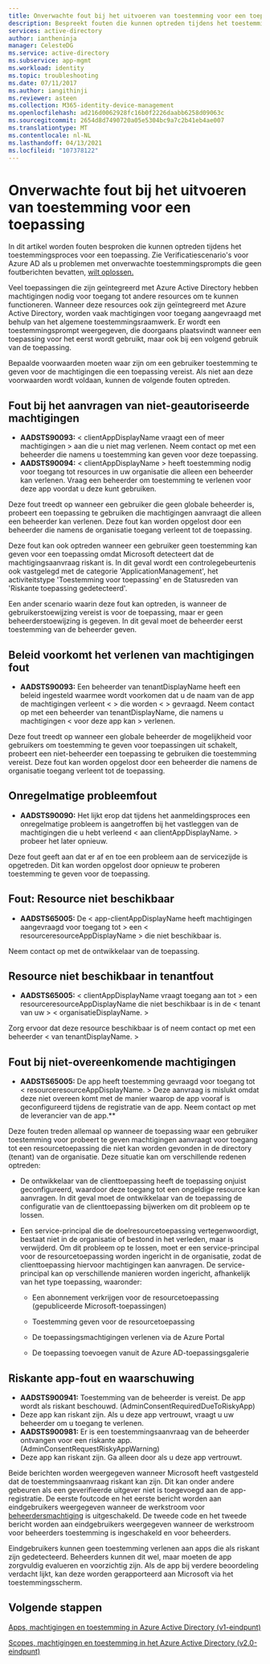 ```yaml
---
title: Onverwachte fout bij het uitvoeren van toestemming voor een toepassing | Microsoft Docs
description: Bespreekt fouten die kunnen optreden tijdens het toestemmingsproces voor een toepassing en wat u er aan kunt doen
services: active-directory
author: iantheninja
manager: CelesteDG
ms.service: active-directory
ms.subservice: app-mgmt
ms.workload: identity
ms.topic: troubleshooting
ms.date: 07/11/2017
ms.author: iangithinji
ms.reviewer: asteen
ms.collection: M365-identity-device-management
ms.openlocfilehash: ad216d0062928fc16b0f2226daabb6258d09063c
ms.sourcegitcommit: 2654d8d7490720a05e5304bc9a7c2b41eb4ae007
ms.translationtype: MT
ms.contentlocale: nl-NL
ms.lasthandoff: 04/13/2021
ms.locfileid: "107378122"
---
```

# <a name="unexpected-error-when-performing-consent-to-an-application"></a>Onverwachte fout bij het uitvoeren van toestemming voor een toepassing

In dit artikel worden fouten besproken die kunnen optreden tijdens het toestemmingsproces voor een toepassing. Zie Verificatiescenario's voor Azure AD als u problemen met onverwachte toestemmingsprompts die geen foutberichten bevatten, [wilt oplossen.](../develop/authentication-vs-authorization.md)

Veel toepassingen die zijn geïntegreerd met Azure Active Directory hebben machtigingen nodig voor toegang tot andere resources om te kunnen functioneren. Wanneer deze resources ook zijn geïntegreerd met Azure Active Directory, worden vaak machtigingen voor toegang aangevraagd met behulp van het algemene toestemmingsraamwerk. Er wordt een toestemmingsprompt weergegeven, die doorgaans plaatsvindt wanneer een toepassing voor het eerst wordt gebruikt, maar ook bij een volgend gebruik van de toepassing.

Bepaalde voorwaarden moeten waar zijn om een gebruiker toestemming te geven voor de machtigingen die een toepassing vereist. Als niet aan deze voorwaarden wordt voldaan, kunnen de volgende fouten optreden.

## <a name="requesting-not-authorized-permissions-error"></a>Fout bij het aanvragen van niet-geautoriseerde machtigingen
* **AADSTS90093:** &lt; clientAppDisplayName vraagt een of meer machtigingen &gt; aan die u niet mag verlenen. Neem contact op met een beheerder die namens u toestemming kan geven voor deze toepassing.
* **AADSTS90094:** &lt; clientAppDisplayName &gt; heeft toestemming nodig voor toegang tot resources in uw organisatie die alleen een beheerder kan verlenen. Vraag een beheerder om toestemming te verlenen voor deze app voordat u deze kunt gebruiken.

Deze fout treedt op wanneer een gebruiker die geen globale beheerder is, probeert een toepassing te gebruiken die machtigingen aanvraagt die alleen een beheerder kan verlenen. Deze fout kan worden opgelost door een beheerder die namens de organisatie toegang verleent tot de toepassing.

Deze fout kan ook optreden wanneer een gebruiker geen toestemming kan geven voor een toepassing omdat Microsoft detecteert dat de machtigingsaanvraag riskant is. In dit geval wordt een controlegebeurtenis ook vastgelegd met de categorie 'ApplicationManagement', het activiteitstype 'Toestemming voor toepassing' en de Statusreden van 'Riskante toepassing gedetecteerd'.

Een ander scenario waarin deze fout kan optreden, is wanneer de gebruikerstoewijzing vereist is voor de toepassing, maar er geen beheerderstoewijzing is gegeven. In dit geval moet de beheerder eerst toestemming van de beheerder geven.   

## <a name="policy-prevents-granting-permissions-error"></a>Beleid voorkomt het verlenen van machtigingen fout
* **AADSTS90093:** Een beheerder van tenantDisplayName heeft een beleid ingesteld waarmee wordt voorkomen dat u de naam van de app de machtigingen verleent &lt; &gt; die worden &lt; &gt; gevraagd. Neem contact op met een beheerder van tenantDisplayName, die namens u machtigingen &lt; voor deze app kan &gt; verlenen.

Deze fout treedt op wanneer een globale beheerder de mogelijkheid voor gebruikers om toestemming te geven voor toepassingen uit schakelt, probeert een niet-beheerder een toepassing te gebruiken die toestemming vereist. Deze fout kan worden opgelost door een beheerder die namens de organisatie toegang verleent tot de toepassing.

## <a name="intermittent-problem-error"></a>Onregelmatige probleemfout
* **AADSTS90090:** Het lijkt erop dat tijdens het aanmeldingsproces een onregelmatige probleem is aangetroffen bij het vastleggen van de machtigingen die u hebt verleend &lt; aan clientAppDisplayName. &gt; probeer het later opnieuw.

Deze fout geeft aan dat er af en toe een probleem aan de servicezijde is opgetreden. Dit kan worden opgelost door opnieuw te proberen toestemming te geven voor de toepassing.

## <a name="resource-not-available-error"></a>Fout: Resource niet beschikbaar
* **AADSTS65005:** De &lt; app-clientAppDisplayName heeft machtigingen aangevraagd voor toegang tot &gt; een &lt; resourceresourceAppDisplayName &gt; die niet beschikbaar is. 

Neem contact op met de ontwikkelaar van de toepassing.

##  <a name="resource-not-available-in-tenant-error"></a>Resource niet beschikbaar in tenantfout
* **AADSTS65005:** &lt; clientAppDisplayName vraagt toegang aan tot &gt; een resourceresourceAppDisplayName die niet beschikbaar is in de &lt; tenant van uw &gt; &lt; organisatieDisplayName. &gt; 

Zorg ervoor dat deze resource beschikbaar is of neem contact op met een beheerder &lt; van tenantDisplayName. &gt;

## <a name="permissions-mismatch-error"></a>Fout bij niet-overeenkomende machtigingen
* **AADSTS65005:** De app heeft toestemming gevraagd voor toegang tot &lt; resourceresourceAppDisplayName. &gt; Deze aanvraag is mislukt omdat deze niet overeen komt met de manier waarop de app vooraf is geconfigureerd tijdens de registratie van de app. Neem contact op met de leverancier van de app.**

Deze fouten treden allemaal op wanneer de toepassing waar een gebruiker toestemming voor probeert te geven machtigingen aanvraagt voor toegang tot een resourcetoepassing die niet kan worden gevonden in de directory (tenant) van de organisatie. Deze situatie kan om verschillende redenen optreden:

-   De ontwikkelaar van de clienttoepassing heeft de toepassing onjuist geconfigureerd, waardoor deze toegang tot een ongeldige resource kan aanvragen. In dit geval moet de ontwikkelaar van de toepassing de configuratie van de clienttoepassing bijwerken om dit probleem op te lossen.

-   Een service-principal die de doelresourcetoepassing vertegenwoordigt, bestaat niet in de organisatie of bestond in het verleden, maar is verwijderd. Om dit probleem op te lossen, moet er een service-principal voor de resourcetoepassing worden ingericht in de organisatie, zodat de clienttoepassing hiervoor machtigingen kan aanvragen. De service-principal kan op verschillende manieren worden ingericht, afhankelijk van het type toepassing, waaronder:

    -   Een abonnement verkrijgen voor de resourcetoepassing (gepubliceerde Microsoft-toepassingen)

    -   Toestemming geven voor de resourcetoepassing

    -   De toepassingsmachtigingen verlenen via de Azure Portal

    -   De toepassing toevoegen vanuit de Azure AD-toepassingsgalerie

## <a name="risky-app-error-and-warning"></a>Riskante app-fout en waarschuwing
* **AADSTS900941:** Toestemming van de beheerder is vereist. De app wordt als riskant beschouwd. (AdminConsentRequiredDueToRiskyApp)
* Deze app kan riskant zijn. Als u deze app vertrouwt, vraagt u uw beheerder om u toegang te verlenen.
* **AADSTS900981:** Er is een toestemmingsaanvraag van de beheerder ontvangen voor een riskante app. (AdminConsentRequestRiskyAppWarning)
* Deze app kan riskant zijn. Ga alleen door als u deze app vertrouwt.

Beide berichten worden weergegeven wanneer Microsoft heeft vastgesteld dat de toestemmingsaanvraag riskant kan zijn. Dit kan onder andere gebeuren als [](../develop/publisher-verification-overview.md) een geverifieerde uitgever niet is toegevoegd aan de app-registratie. De eerste foutcode en het eerste bericht worden aan eindgebruikers weergegeven wanneer de werkstroom voor [beheerdersmachtiging](configure-admin-consent-workflow.md) is uitgeschakeld. De tweede code en het tweede bericht worden aan eindgebruikers weergegeven wanneer de werkstroom voor beheerders toestemming is ingeschakeld en voor beheerders. 

Eindgebruikers kunnen geen toestemming verlenen aan apps die als riskant zijn gedetecteerd. Beheerders kunnen dit wel, maar moeten de app zorgvuldig evalueren en voorzichtig zijn. Als de app bij verdere beoordeling verdacht lijkt, kan deze worden gerapporteerd aan Microsoft via het toestemmingsscherm. 

## <a name="next-steps"></a>Volgende stappen 

[Apps, machtigingen en toestemming in Azure Active Directory (v1-eindpunt)](../develop/quickstart-register-app.md)<br>

[Scopes, machtigingen en toestemming in het Azure Active Directory (v2.0-eindpunt)](../develop/v2-permissions-and-consent.md)